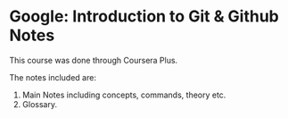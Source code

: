 # Google: Introduction to Git & Github Notes

This course was done through Coursera Plus. 

The notes included are:
1. Main Notes including concepts, commands, theory etc.
2. Glossary. 
